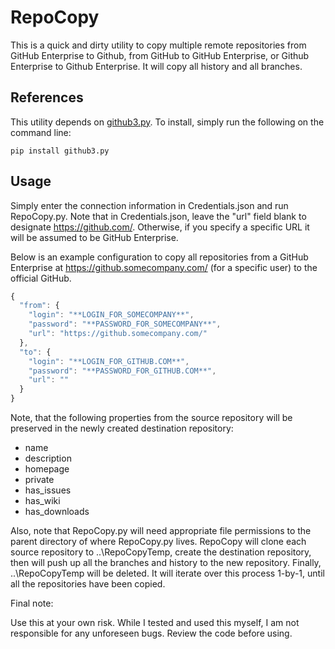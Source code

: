 # RepoCopy
This is a quick and dirty utility to copy multiple remote repositories from GitHub Enterprise to Github, from GitHub to GitHub Enterprise, or Github Enterprise to Github Enterprise.  It will copy all history and all branches.  

## References

This utility depends on [github3.py](https://github3py.readthedocs.io/en/master/).  To install, simply run the following on the command line:
 
 ```
 pip install github3.py
 ```

## Usage

Simply enter the connection information in Credentials.json and run RepoCopy.py.  Note that in Credentials.json, leave the "url" field blank to designate https://github.com/.  Otherwise, if you specify a specific URL it will be assumed to be GitHub Enterprise.

Below is an example configuration to copy all repositories from a GitHub Enterprise at https://github.somecompany.com/ (for a specific user) to the official GitHub. 

```javascript
{
  "from": {
    "login": "**LOGIN_FOR_SOMECOMPANY**",
    "password": "**PASSWORD_FOR_SOMECOMPANY**",
    "url": "https://github.somecompany.com/"
  },
  "to": {
    "login": "**LOGIN_FOR_GITHUB.COM**",
    "password": "**PASSWORD_FOR_GITHUB.COM**",
    "url": ""
  }
}
```

Note, that the following properties from the source repository will be preserved in the newly created destination repository:

* name
* description 
* homepage
* private
* has_issues
* has_wiki 
* has_downloads

Also, note that RepoCopy.py will need appropriate file permissions to the parent directory of where RepoCopy.py lives.  RepoCopy will clone each source repository to ..\RepoCopyTemp, create the destination repository, then will push up all the branches and history to the new repository.  Finally, ..\RepoCopyTemp will be deleted.  It will iterate over this process 1-by-1, until all the repositories have been copied.


Final note:

Use this at your own risk.  While I tested and used this myself, I am not responsible for any unforeseen bugs.  Review the code before using.

 
 
